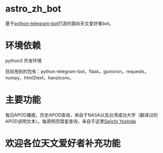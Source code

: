 # astro_zh_bot
基于[python-telegram-bot](https://github.com/python-telegram-bot/python-telegram-bot)打造的面向天文爱好者bot。
# 环境依赖
python3 开发环境

目前用到的包有：python-telegram-bot，flask，gunicron，requests，numpy，html2text，hanziconv。
# 主要功能
每日APOD播报，历史APOD查询，来自于NASA以及台湾成功大学（翻译过的APOD说明文本）。每周明亮彗星查询，来自于这里[Seiichi Yoshida](http://www.aerith.net/comet/weekly/current.html)
# 欢迎各位天文爱好者补充功能
